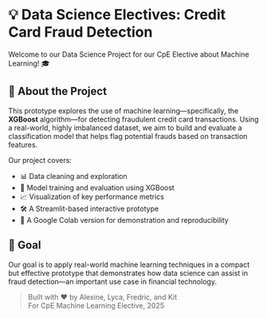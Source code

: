 # 💡 Data Science Electives: Credit Card Fraud Detection

Welcome to our Data Science Project for our CpE Elective about Machine Learning! 🎓

## 📘 About the Project

This prototype explores the use of machine learning—specifically, the **XGBoost** algorithm—for detecting fraudulent credit card transactions. Using a real-world, highly imbalanced dataset, we aim to build and evaluate a classification model that helps flag potential frauds based on transaction features.

Our project covers:

- 📊 Data cleaning and exploration
- 🤖 Model training and evaluation using XGBoost
- 📈 Visualization of key performance metrics
- 🛠 A Streamlit-based interactive prototype
- 💬 A Google Colab version for demonstration and reproducibility

## 🚀 Goal

Our goal is to apply real-world machine learning techniques in a compact but effective prototype that demonstrates how data science can assist in fraud detection—an important use case in financial technology.

> Built with ❤️ by Alexine, Lyca, Fredric, and Kit  
> For CpE Machine Learning Elective, 2025
